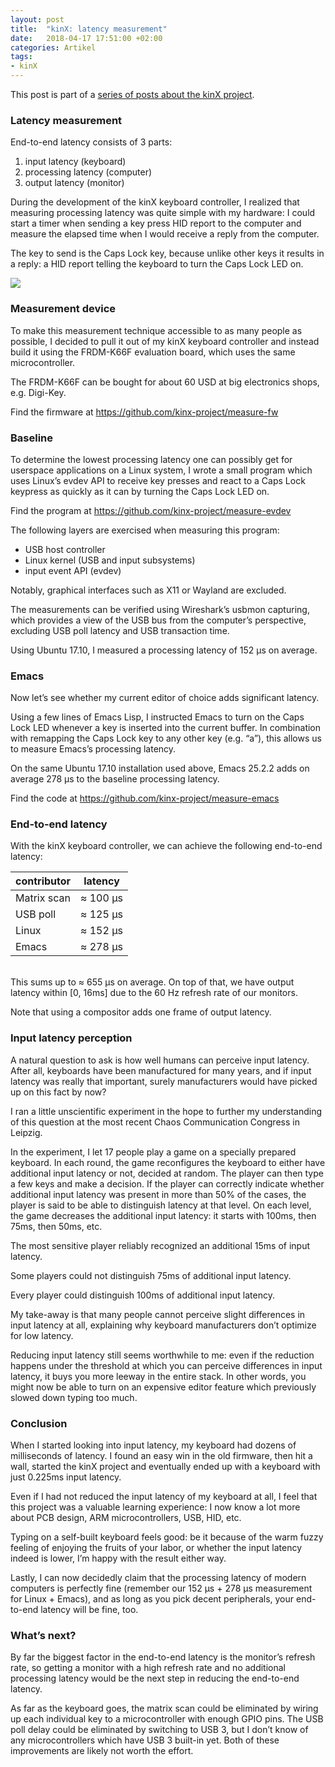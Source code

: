 ```yaml
---
layout: post
title:  "kinX: latency measurement"
date:   2018-04-17 17:51:00 +02:00
categories: Artikel
tags:
- kinX
---
```


This post is part of a [series of posts about the kinX project](/posts/2018-04-17-kinx).

### Latency measurement

End-to-end latency consists of 3 parts:

1. input latency (keyboard)
2. processing latency (computer)
3. output latency (monitor)

During the development of the kinX keyboard controller, I realized that
measuring processing latency was quite simple with my hardware: I could start a
timer when sending a key press HID report to the computer and measure the
elapsed time when I would receive a reply from the computer.

The key to send is the Caps Lock key, because unlike other keys it results in a
reply: a HID report telling the keyboard to turn the Caps Lock LED on.

<img src="/Bilder/kinx-latency-measurement-device.svg">

### Measurement device

To make this measurement technique accessible to as many people as possible, I
decided to pull it out of my kinX keyboard controller and instead build it using
the FRDM-K66F evaluation board, which uses the same microcontroller.

The FRDM-K66F can be bought for about 60 USD at big electronics shops, e.g. Digi-Key.

Find the firmware at https://github.com/kinx-project/measure-fw

### Baseline

To determine the lowest processing latency one can possibly get for userspace
applications on a Linux system, I wrote a small program which uses Linux’s evdev
API to receive key presses and react to a Caps Lock keypress as quickly as it
can by turning the Caps Lock LED on.

Find the program at https://github.com/kinx-project/measure-evdev

The following layers are exercised when measuring this program:

* USB host controller
* Linux kernel (USB and input subsystems)
* input event API (evdev)

Notably, graphical interfaces such as X11 or Wayland are excluded.

The measurements can be verified using Wireshark’s usbmon capturing, which
provides a view of the USB bus from the computer’s perspective, excluding USB
poll latency and USB transaction time.

Using Ubuntu 17.10, I measured a processing latency of 152 μs on average.

### Emacs

Now let’s see whether my current editor of choice adds significant latency.

Using a few lines of Emacs Lisp, I instructed Emacs to turn on the Caps Lock LED
whenever a key is inserted into the current buffer. In combination with
remapping the Caps Lock key to any other key (e.g. “a”), this allows us to
measure Emacs’s processing latency.

On the same Ubuntu 17.10 installation used above, Emacs 25.2.2 adds on average
278 μs to the baseline processing latency.

Find the code at https://github.com/kinx-project/measure-emacs

### End-to-end latency

With the kinX keyboard controller, we can achieve the following end-to-end latency:

contributor | latency
------------|------
Matrix scan | ≈ 100 μs
USB poll    | ≈ 125 μs
Linux       | ≈ 152 μs
Emacs       | ≈ 278 μs

<br>This sums up to ≈ 655 μs on average. On top of that, we have output latency
within \[0, 16ms\] due to the 60 Hz refresh rate of our monitors.

Note that using a compositor adds one frame of output latency.

### Input latency perception

A natural question to ask is how well humans can perceive input latency. After
all, keyboards have been manufactured for many years, and if input latency was
really that important, surely manufacturers would have picked up on this fact by
now?

I ran a little unscientific experiment in the hope to further my understanding
of this question at the most recent Chaos Communication Congress in Leipzig.

In the experiment, I let 17 people play a game on a specially prepared
keyboard. In each round, the game reconfigures the keyboard to either have
additional input latency or not, decided at random. The player can then type a
few keys and make a decision. If the player can correctly indicate whether
additional input latency was present in more than 50% of the cases, the player
is said to be able to distinguish latency at that level. On each level, the game
decreases the additional input latency: it starts with 100ms, then 75ms, then
50ms, etc.

The most sensitive player reliably recognized an additional 15ms of input
latency.

Some players could not distinguish 75ms of additional input latency.

Every player could distinguish 100ms of additional input latency.

My take-away is that many people cannot perceive slight differences in input
latency at all, explaining why keyboard manufacturers don’t optimize for low
latency.

Reducing input latency still seems worthwhile to me: even if the reduction
happens under the threshold at which you can perceive differences in input
latency, it buys you more leeway in the entire stack. In other words, you might
now be able to turn on an expensive editor feature which previously slowed down
typing too much.

### Conclusion

When I started looking into input latency, my keyboard had dozens of
milliseconds of latency. I found an easy win in the old firmware, then hit a
wall, started the kinX project and eventually ended up with a keyboard with just
0.225ms input latency.

Even if I had not reduced the input latency of my keyboard at all, I feel that
this project was a valuable learning experience: I now know a lot more about PCB
design, ARM microcontrollers, USB, HID, etc.

Typing on a self-built keyboard feels good: be it because of the warm fuzzy
feeling of enjoying the fruits of your labor, or whether the input latency
indeed is lower, I’m happy with the result either way.

Lastly, I can now decidedly claim that the processing latency of modern
computers is perfectly fine (remember our 152 μs + 278 μs measurement for
Linux + Emacs), and as long as you pick decent peripherals, your end-to-end
latency will be fine, too.

### What’s next?

By far the biggest factor in the end-to-end latency is the monitor’s refresh
rate, so getting a monitor with a high refresh rate and no additional processing
latency would be the next step in reducing the end-to-end latency.

As far as the keyboard goes, the matrix scan could be eliminated by wiring up
each individual key to a microcontroller with enough GPIO pins. The USB poll
delay could be eliminated by switching to USB 3, but I don’t know of any
microcontrollers which have USB 3 built-in yet. Both of these improvements are
likely not worth the effort.
